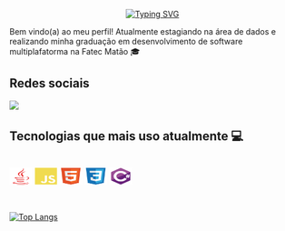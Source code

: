 <p align="center">
    <a href="https://git.io/typing-svg"><img src="https://readme-typing-svg.demolab.com?font=Fira+Code&pause=1000&color=FFFFFF&center=true&vCenter=true&width=435&lines=Ol%C3%A1+me+chamo+Julie+Hervias" alt="Typing SVG" /></a>
</p>


Bem vindo(a) ao meu perfil! Atualmente estagiando na área de dados e realizando minha graduação em desenvolvimento de software multiplafatorma na Fatec Matão :mortar_board:

## Redes sociais

<div>
    <a href="https://www.linkedin.com/in/juhmleal/" target="_blank"><img src="https://img.shields.io/badge/-LinkedIn-%230077B5?style=for-the-badge&logo=linkedin&logoColor=white" target="_blank"></a> 
</div>

## Tecnologias que mais uso atualmente :computer:
<div style="display: inline_block"><br>
  <img align="center" alt="Rafa-Js" height="30" width="40" src="https://raw.githubusercontent.com/devicons/devicon/master/icons/java/java-plain.svg">
  <img align="center" alt="Rafa-Js" height="30" width="40" src="https://raw.githubusercontent.com/devicons/devicon/master/icons/javascript/javascript-plain.svg">
  <img align="center" alt="Rafa-HTML" height="30" width="40" src="https://raw.githubusercontent.com/devicons/devicon/master/icons/html5/html5-original.svg">
  <img align="center" alt="Rafa-CSS" height="30" width="40" src="https://raw.githubusercontent.com/devicons/devicon/master/icons/css3/css3-original.svg">
  <img align="center" alt="Rafa-Csharp" height="30" width="40" src="https://raw.githubusercontent.com/devicons/devicon/master/icons/csharp/csharp-original.svg">
</div>
<br><br>

[![Top Langs](https://github-readme-stats.vercel.app/api/top-langs/?username=Juliehmleal&layout=compact&theme=dark)](https://github.com/Juliehmleal/github-readme-stats)



